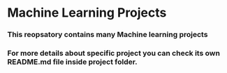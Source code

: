 # Machine Learning Projects


### This reopsatory contains many Machine learning projects



### For more details about specific project you can check its own README.md file inside project folder.